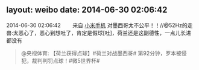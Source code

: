 layout: weibo
date: 2014-06-30 02:06:42
---
<meta name="referrer" content="no-referrer" />

2014-06-30 02:06:42  &nbsp;&nbsp;&nbsp;&nbsp;&nbsp;&nbsp; 来自 <a href="http://app.weibo.com/t/feed/22zMnn" rel="nofollow">小米手机</a>
对墨西哥太不公平！！//@52Hz的走兽:太恶心了，恶心到想吐了，肯定是假球[吐]，荷兰还是这副德性，一点儿长进都没有
>  @央视体育: 【荷兰获得点球】#荷兰对战墨西哥# 第92分钟，罗本被侵犯，裁判判罚点球！#微5世界杯# ​​​
